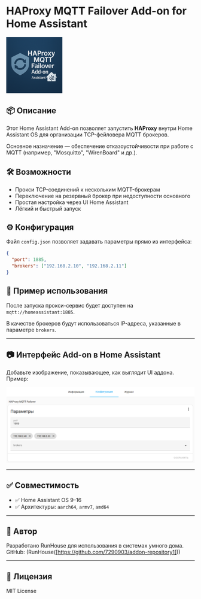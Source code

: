 # HAProxy MQTT Failover Add-on for Home Assistant

![HAProxy MQTT Failover](https://github.com/7290903/addon-repository1/blob/main/haproxy_mqtt_failover/icon.png?raw=true)

## 📦 Описание

Этот Home Assistant Add-on позволяет запустить **HAProxy** внутри Home Assistant OS для организации TCP-фейловера MQTT брокеров.

Основное назначение — обеспечение отказоустойчивости при работе с MQTT (например, "Mosquitto", "WirenBoard" и др.).

## 🛠️ Возможности

- Прокси TCP-соединений к нескольким MQTT-брокерам
- Переключение на резервный брокер при недоступности основного
- Простая настройка через UI Home Assistant
- Лёгкий и быстрый запуск

## ⚙️ Конфигурация

Файл `config.json` позволяет задавать параметры прямо из интерфейса:

```json
{
  "port": 1885,
  "brokers": ["192.168.2.10", "192.168.2.11"]
}
```

## 🧾 Пример использования

После запуска прокси-сервис будет доступен на `mqtt://homeassistant:1885`.

В качестве брокеров будут использоваться IP-адреса, указанные в параметре `brokers`.

---

## 📷 Интерфейс Add-on в Home Assistant

Добавьте изображение, показывающее, как выглядит UI аддона. Пример:

![UI Screenshot](https://github.com/7290903/addon-repository1/blob/main/haproxy_mqtt_failover/options.png?raw=true)


---

## ✅ Совместимость

- ✅ Home Assistant OS 9–16
- ✅ Архитектуры: `aarch64`, `armv7`, `amd64`

---

## 🧠 Автор

Разработано RunHouse для использования в системах умного дома.  
GitHub: (RunHouse([https://github.com/7290903/addon-repository1]))

---

## 📝 Лицензия

MIT License
